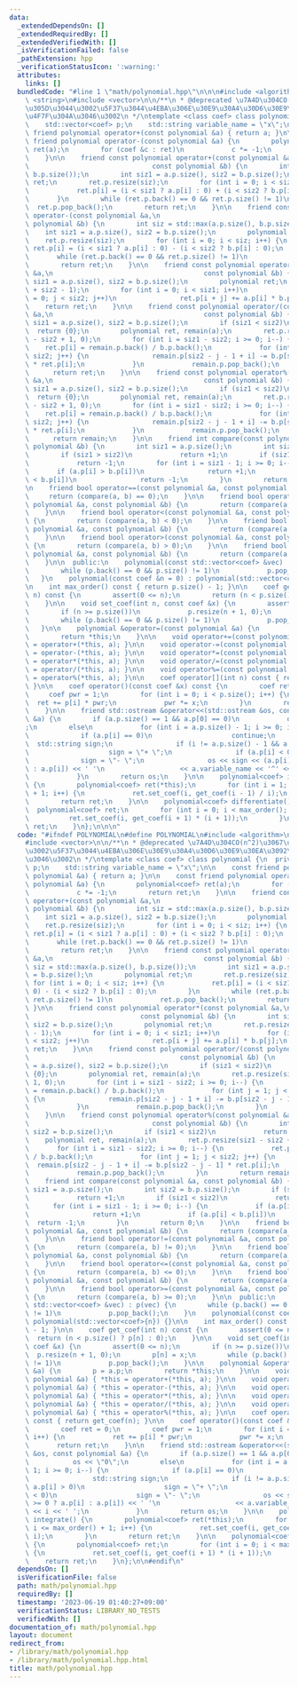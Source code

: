 ```yaml
---
data:
  _extendedDependsOn: []
  _extendedRequiredBy: []
  _extendedVerifiedWith: []
  _isVerificationFailed: false
  _pathExtension: hpp
  _verificationStatusIcon: ':warning:'
  attributes:
    links: []
  bundledCode: "#line 1 \"math/polynomial.hpp\"\n\n\n#include <algorithm>\n#include\
    \ <string>\n#include <vector>\n\n/**\n * @deprecated \u7A4D\u304CO(n^2)\u3067\u304A\
    \u305D\u3044\u3002\u5F37\u3044\u4EBA\u306E\u30E9\u30A4\u30D6\u30E9\u30EA\u3092\
    \u4F7F\u304A\u3046\u3002\n */\ntemplate <class coef> class polynomial {\n  private:\n\
    \    std::vector<coef> p;\n    std::string variable_name = \"x\";\n\n    const\
    \ friend polynomial operator+(const polynomial &a) { return a; }\n\n    const\
    \ friend polynomial operator-(const polynomial &a) {\n        polynomial<coef>\
    \ ret(a);\n        for (coef &c : ret)\n            c *= -1;\n        return ret;\n\
    \    }\n\n    friend const polynomial operator+(const polynomial &a,\n       \
    \                               const polynomial &b) {\n        int siz = std::max(a.p.size(),\
    \ b.p.size());\n        int siz1 = a.p.size(), siz2 = b.p.size();\n        polynomial\
    \ ret;\n        ret.p.resize(siz);\n        for (int i = 0; i < siz; i++) {\n\
    \            ret.p[i] = (i < siz1 ? a.p[i] : 0) + (i < siz2 ? b.p[i] : 0);\n \
    \       }\n        while (ret.p.back() == 0 && ret.p.size() != 1)\n          \
    \  ret.p.pop_back();\n        return ret;\n    }\n\n    friend const polynomial\
    \ operator-(const polynomial &a,\n                                      const\
    \ polynomial &b) {\n        int siz = std::max(a.p.size(), b.p.size());\n    \
    \    int siz1 = a.p.size(), siz2 = b.p.size();\n        polynomial ret;\n    \
    \    ret.p.resize(siz);\n        for (int i = 0; i < siz; i++) {\n           \
    \ ret.p[i] = (i < siz1 ? a.p[i] : 0) - (i < siz2 ? b.p[i] : 0);\n        }\n \
    \       while (ret.p.back() == 0 && ret.p.size() != 1)\n            ret.p.pop_back();\n\
    \        return ret;\n    }\n\n    friend const polynomial operator*(const polynomial\
    \ &a,\n                                      const polynomial &b) {\n        int\
    \ siz1 = a.p.size(), siz2 = b.p.size();\n        polynomial ret;\n        ret.p.resize(siz1\
    \ + siz2 - 1);\n        for (int i = 0; i < siz1; i++)\n            for (int j\
    \ = 0; j < siz2; j++)\n                ret.p[i + j] += a.p[i] * b.p[j];\n    \
    \    return ret;\n    }\n\n    friend const polynomial operator/(const polynomial\
    \ &a,\n                                      const polynomial &b) {\n        int\
    \ siz1 = a.p.size(), siz2 = b.p.size();\n        if (siz1 < siz2)\n          \
    \  return {0};\n        polynomial ret, remain(a);\n        ret.p.resize(siz1\
    \ - siz2 + 1, 0);\n        for (int i = siz1 - siz2; i >= 0; i--) {\n        \
    \    ret.p[i] = remain.p.back() / b.p.back();\n            for (int j = 1; j <\
    \ siz2; j++) {\n                remain.p[siz2 - j - 1 + i] -= b.p[siz2 - j - 1]\
    \ * ret.p[i];\n            }\n            remain.p.pop_back();\n        }\n  \
    \      return ret;\n    }\n\n    friend const polynomial operator%(const polynomial\
    \ &a,\n                                      const polynomial &b) {\n        int\
    \ siz1 = a.p.size(), siz2 = b.p.size();\n        if (siz1 < siz2)\n          \
    \  return {0};\n        polynomial ret, remain(a);\n        ret.p.resize(siz1\
    \ - siz2 + 1, 0);\n        for (int i = siz1 - siz2; i >= 0; i--) {\n        \
    \    ret.p[i] = remain.p.back() / b.p.back();\n            for (int j = 1; j <\
    \ siz2; j++) {\n                remain.p[siz2 - j - 1 + i] -= b.p[siz2 - j - 1]\
    \ * ret.p[i];\n            }\n            remain.p.pop_back();\n        }\n  \
    \      return remain;\n    }\n\n    friend int compare(const polynomial &a, const\
    \ polynomial &b) {\n        int siz1 = a.p.size();\n        int siz2 = b.p.size();\n\
    \        if (siz1 > siz2)\n            return +1;\n        if (siz1 < siz2)\n\
    \            return -1;\n        for (int i = siz1 - 1; i >= 0; i--) {\n     \
    \       if (a.p[i] > b.p[i])\n                return +1;\n            if (a.p[i]\
    \ < b.p[i])\n                return -1;\n        }\n        return 0;\n    }\n\
    \n    friend bool operator==(const polynomial &a, const polynomial &b) {\n   \
    \     return (compare(a, b) == 0);\n    }\n\n    friend bool operator!=(const\
    \ polynomial &a, const polynomial &b) {\n        return (compare(a, b) != 0);\n\
    \    }\n\n    friend bool operator<(const polynomial &a, const polynomial &b)\
    \ {\n        return (compare(a, b) < 0);\n    }\n\n    friend bool operator<=(const\
    \ polynomial &a, const polynomial &b) {\n        return (compare(a, b) <= 0);\n\
    \    }\n\n    friend bool operator>(const polynomial &a, const polynomial &b)\
    \ {\n        return (compare(a, b) > 0);\n    }\n\n    friend bool operator>=(const\
    \ polynomial &a, const polynomial &b) {\n        return (compare(a, b) >= 0);\n\
    \    }\n\n  public:\n    polynomial(const std::vector<coef> &vec) : p(vec) {\n\
    \        while (p.back() == 0 && p.size() != 1)\n            p.pop_back();\n \
    \   }\n    polynomial(const coef &n = 0) : polynomial(std::vector<coef>{n}) {}\n\
    \n    int max_order() const { return p.size() - 1; }\n\n    coef get_coef(int\
    \ n) const {\n        assert(0 <= n);\n        return (n < p.size() ? p[n] : 0);\n\
    \    }\n\n    void set_coef(int n, const coef &x) {\n        assert(0 <= n);\n\
    \        if (n >= p.size())\n            p.resize(n + 1, 0);\n        p[n] = x;\n\
    \        while (p.back() == 0 && p.size() != 1)\n            p.pop_back();\n \
    \   }\n\n    polynomial &operator=(const polynomial &a) {\n        p = a.p;\n\
    \        return *this;\n    }\n\n    void operator+=(const polynomial &a) { *this\
    \ = operator+(*this, a); }\n\n    void operator-=(const polynomial &a) { *this\
    \ = operator-(*this, a); }\n\n    void operator*=(const polynomial &a) { *this\
    \ = operator*(*this, a); }\n\n    void operator/=(const polynomial &a) { *this\
    \ = operator/(*this, a); }\n\n    void operator%=(const polynomial &a) { *this\
    \ = operator%(*this, a); }\n\n    coef operator[](int n) const { return get_coef(n);\
    \ }\n\n    coef operator()(const coef &x) const {\n        coef ret = 0;\n   \
    \     coef pwr = 1;\n        for (int i = 0; i < p.size(); i++) {\n          \
    \  ret += p[i] * pwr;\n            pwr *= x;\n        }\n        return ret;\n\
    \    }\n\n    friend std::ostream &operator<<(std::ostream &os, const polynomial\
    \ &a) {\n        if (a.p.size() == 1 && a.p[0] == 0)\n            os << \"0\"\
    ;\n        else\n            for (int i = a.p.size() - 1; i >= 0; i--) {\n   \
    \             if (a.p[i] == 0)\n                    continue;\n              \
    \  std::string sign;\n                if (i != a.p.size() - 1 && a.p[i] > 0)\n\
    \                    sign = \"+ \";\n                if (a.p[i] < 0)\n       \
    \             sign = \"- \";\n                os << sign << (a.p[i] >= 0 ? a.p[i]\
    \ : a.p[i]) << ' '\n                   << a.variable_name << '^' << i << ' ';\n\
    \            }\n        return os;\n    }\n\n    polynomial<coef> integrate()\
    \ {\n        polynomial<coef> ret(*this);\n        for (int i = 1; i <= max_order()\
    \ + 1; i++) {\n            ret.set_coef(i, get_coef(i - 1) / i);\n        }\n\
    \        return ret;\n    }\n\n    polynomial<coef> differentiate() {\n      \
    \  polynomial<coef> ret;\n        for (int i = 0; i < max_order(); i++) {\n  \
    \          ret.set_coef(i, get_coef(i + 1) * (i + 1));\n        }\n        return\
    \ ret;\n    }\n};\n\n\n"
  code: "#ifndef POLYNOMIAL\n#define POLYNOMIAL\n#include <algorithm>\n#include <string>\n\
    #include <vector>\n\n/**\n * @deprecated \u7A4D\u304CO(n^2)\u3067\u304A\u305D\u3044\
    \u3002\u5F37\u3044\u4EBA\u306E\u30E9\u30A4\u30D6\u30E9\u30EA\u3092\u4F7F\u304A\
    \u3046\u3002\n */\ntemplate <class coef> class polynomial {\n  private:\n    std::vector<coef>\
    \ p;\n    std::string variable_name = \"x\";\n\n    const friend polynomial operator+(const\
    \ polynomial &a) { return a; }\n\n    const friend polynomial operator-(const\
    \ polynomial &a) {\n        polynomial<coef> ret(a);\n        for (coef &c : ret)\n\
    \            c *= -1;\n        return ret;\n    }\n\n    friend const polynomial\
    \ operator+(const polynomial &a,\n                                      const\
    \ polynomial &b) {\n        int siz = std::max(a.p.size(), b.p.size());\n    \
    \    int siz1 = a.p.size(), siz2 = b.p.size();\n        polynomial ret;\n    \
    \    ret.p.resize(siz);\n        for (int i = 0; i < siz; i++) {\n           \
    \ ret.p[i] = (i < siz1 ? a.p[i] : 0) + (i < siz2 ? b.p[i] : 0);\n        }\n \
    \       while (ret.p.back() == 0 && ret.p.size() != 1)\n            ret.p.pop_back();\n\
    \        return ret;\n    }\n\n    friend const polynomial operator-(const polynomial\
    \ &a,\n                                      const polynomial &b) {\n        int\
    \ siz = std::max(a.p.size(), b.p.size());\n        int siz1 = a.p.size(), siz2\
    \ = b.p.size();\n        polynomial ret;\n        ret.p.resize(siz);\n       \
    \ for (int i = 0; i < siz; i++) {\n            ret.p[i] = (i < siz1 ? a.p[i] :\
    \ 0) - (i < siz2 ? b.p[i] : 0);\n        }\n        while (ret.p.back() == 0 &&\
    \ ret.p.size() != 1)\n            ret.p.pop_back();\n        return ret;\n   \
    \ }\n\n    friend const polynomial operator*(const polynomial &a,\n          \
    \                            const polynomial &b) {\n        int siz1 = a.p.size(),\
    \ siz2 = b.p.size();\n        polynomial ret;\n        ret.p.resize(siz1 + siz2\
    \ - 1);\n        for (int i = 0; i < siz1; i++)\n            for (int j = 0; j\
    \ < siz2; j++)\n                ret.p[i + j] += a.p[i] * b.p[j];\n        return\
    \ ret;\n    }\n\n    friend const polynomial operator/(const polynomial &a,\n\
    \                                      const polynomial &b) {\n        int siz1\
    \ = a.p.size(), siz2 = b.p.size();\n        if (siz1 < siz2)\n            return\
    \ {0};\n        polynomial ret, remain(a);\n        ret.p.resize(siz1 - siz2 +\
    \ 1, 0);\n        for (int i = siz1 - siz2; i >= 0; i--) {\n            ret.p[i]\
    \ = remain.p.back() / b.p.back();\n            for (int j = 1; j < siz2; j++)\
    \ {\n                remain.p[siz2 - j - 1 + i] -= b.p[siz2 - j - 1] * ret.p[i];\n\
    \            }\n            remain.p.pop_back();\n        }\n        return ret;\n\
    \    }\n\n    friend const polynomial operator%(const polynomial &a,\n       \
    \                               const polynomial &b) {\n        int siz1 = a.p.size(),\
    \ siz2 = b.p.size();\n        if (siz1 < siz2)\n            return {0};\n    \
    \    polynomial ret, remain(a);\n        ret.p.resize(siz1 - siz2 + 1, 0);\n \
    \       for (int i = siz1 - siz2; i >= 0; i--) {\n            ret.p[i] = remain.p.back()\
    \ / b.p.back();\n            for (int j = 1; j < siz2; j++) {\n              \
    \  remain.p[siz2 - j - 1 + i] -= b.p[siz2 - j - 1] * ret.p[i];\n            }\n\
    \            remain.p.pop_back();\n        }\n        return remain;\n    }\n\n\
    \    friend int compare(const polynomial &a, const polynomial &b) {\n        int\
    \ siz1 = a.p.size();\n        int siz2 = b.p.size();\n        if (siz1 > siz2)\n\
    \            return +1;\n        if (siz1 < siz2)\n            return -1;\n  \
    \      for (int i = siz1 - 1; i >= 0; i--) {\n            if (a.p[i] > b.p[i])\n\
    \                return +1;\n            if (a.p[i] < b.p[i])\n              \
    \  return -1;\n        }\n        return 0;\n    }\n\n    friend bool operator==(const\
    \ polynomial &a, const polynomial &b) {\n        return (compare(a, b) == 0);\n\
    \    }\n\n    friend bool operator!=(const polynomial &a, const polynomial &b)\
    \ {\n        return (compare(a, b) != 0);\n    }\n\n    friend bool operator<(const\
    \ polynomial &a, const polynomial &b) {\n        return (compare(a, b) < 0);\n\
    \    }\n\n    friend bool operator<=(const polynomial &a, const polynomial &b)\
    \ {\n        return (compare(a, b) <= 0);\n    }\n\n    friend bool operator>(const\
    \ polynomial &a, const polynomial &b) {\n        return (compare(a, b) > 0);\n\
    \    }\n\n    friend bool operator>=(const polynomial &a, const polynomial &b)\
    \ {\n        return (compare(a, b) >= 0);\n    }\n\n  public:\n    polynomial(const\
    \ std::vector<coef> &vec) : p(vec) {\n        while (p.back() == 0 && p.size()\
    \ != 1)\n            p.pop_back();\n    }\n    polynomial(const coef &n = 0) :\
    \ polynomial(std::vector<coef>{n}) {}\n\n    int max_order() const { return p.size()\
    \ - 1; }\n\n    coef get_coef(int n) const {\n        assert(0 <= n);\n      \
    \  return (n < p.size() ? p[n] : 0);\n    }\n\n    void set_coef(int n, const\
    \ coef &x) {\n        assert(0 <= n);\n        if (n >= p.size())\n          \
    \  p.resize(n + 1, 0);\n        p[n] = x;\n        while (p.back() == 0 && p.size()\
    \ != 1)\n            p.pop_back();\n    }\n\n    polynomial &operator=(const polynomial\
    \ &a) {\n        p = a.p;\n        return *this;\n    }\n\n    void operator+=(const\
    \ polynomial &a) { *this = operator+(*this, a); }\n\n    void operator-=(const\
    \ polynomial &a) { *this = operator-(*this, a); }\n\n    void operator*=(const\
    \ polynomial &a) { *this = operator*(*this, a); }\n\n    void operator/=(const\
    \ polynomial &a) { *this = operator/(*this, a); }\n\n    void operator%=(const\
    \ polynomial &a) { *this = operator%(*this, a); }\n\n    coef operator[](int n)\
    \ const { return get_coef(n); }\n\n    coef operator()(const coef &x) const {\n\
    \        coef ret = 0;\n        coef pwr = 1;\n        for (int i = 0; i < p.size();\
    \ i++) {\n            ret += p[i] * pwr;\n            pwr *= x;\n        }\n \
    \       return ret;\n    }\n\n    friend std::ostream &operator<<(std::ostream\
    \ &os, const polynomial &a) {\n        if (a.p.size() == 1 && a.p[0] == 0)\n \
    \           os << \"0\";\n        else\n            for (int i = a.p.size() -\
    \ 1; i >= 0; i--) {\n                if (a.p[i] == 0)\n                    continue;\n\
    \                std::string sign;\n                if (i != a.p.size() - 1 &&\
    \ a.p[i] > 0)\n                    sign = \"+ \";\n                if (a.p[i]\
    \ < 0)\n                    sign = \"- \";\n                os << sign << (a.p[i]\
    \ >= 0 ? a.p[i] : a.p[i]) << ' '\n                   << a.variable_name << '^'\
    \ << i << ' ';\n            }\n        return os;\n    }\n\n    polynomial<coef>\
    \ integrate() {\n        polynomial<coef> ret(*this);\n        for (int i = 1;\
    \ i <= max_order() + 1; i++) {\n            ret.set_coef(i, get_coef(i - 1) /\
    \ i);\n        }\n        return ret;\n    }\n\n    polynomial<coef> differentiate()\
    \ {\n        polynomial<coef> ret;\n        for (int i = 0; i < max_order(); i++)\
    \ {\n            ret.set_coef(i, get_coef(i + 1) * (i + 1));\n        }\n    \
    \    return ret;\n    }\n};\n\n#endif\n"
  dependsOn: []
  isVerificationFile: false
  path: math/polynomial.hpp
  requiredBy: []
  timestamp: '2023-06-19 01:40:27+09:00'
  verificationStatus: LIBRARY_NO_TESTS
  verifiedWith: []
documentation_of: math/polynomial.hpp
layout: document
redirect_from:
- /library/math/polynomial.hpp
- /library/math/polynomial.hpp.html
title: math/polynomial.hpp
---
```

